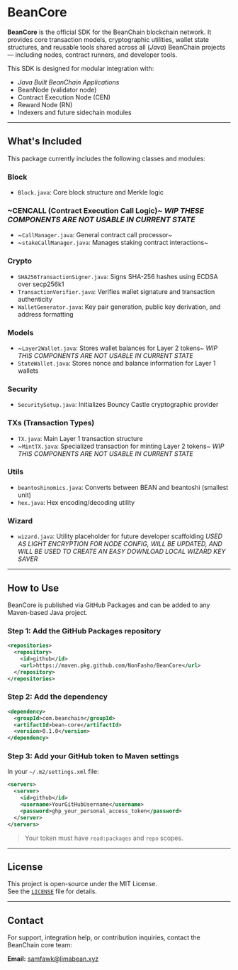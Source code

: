 # BeanCore

**BeanCore** is the official SDK for the BeanChain blockchain network. It provides core transaction models, cryptographic utilities, wallet state structures, and reusable tools shared across all (*Java*) BeanChain projects — including nodes, contract runners, and developer tools.

This SDK is designed for modular integration with:
- *Java Built BeanChain Applications*
- BeanNode (validator node)
- Contract Execution Node (CEN)
- Reward Node (RN)
- Indexers and future sidechain modules

---

## What's Included

This package currently includes the following classes and modules:

### Block
- `Block.java`: Core block structure and Merkle logic

### ~CENCALL (Contract Execution Call Logic)~ *WIP THESE COMPONENTS ARE NOT USABLE IN CURRENT STATE*
- ~`CallManager.java`: General contract call processor~
- ~`stakeCallManager.java`: Manages staking contract interactions~

### Crypto
- `SHA256TransactionSigner.java`: Signs SHA-256 hashes using ECDSA over secp256k1
- `TransactionVerifier.java`: Verifies wallet signature and transaction authenticity
- `WalletGenerator.java`: Key pair generation, public key derivation, and address formatting

### Models
- ~`Layer2Wallet.java`: Stores wallet balances for Layer 2 tokens~ *WIP THIS COMPONENTS ARE NOT USABLE IN CURRENT STATE*
- `StateWallet.java`: Stores nonce and balance information for Layer 1 wallets

### Security
- `SecuritySetup.java`: Initializes Bouncy Castle cryptographic provider

### TXs (Transaction Types)
- `TX.java`: Main Layer 1 transaction structure
- ~`MintTX.java`: Specialized transaction for minting Layer 2 tokens~ *WIP THIS COMPONENTS ARE NOT USABLE IN CURRENT STATE*

### Utils
- `beantoshinomics.java`: Converts between BEAN and beantoshi (smallest unit)
- `hex.java`: Hex encoding/decoding utility

### Wizard
- `wizard.java`: Utility placeholder for future developer scaffolding *USED AS LIGHT ENCRYPTION FOR NODE CONFIG, WILL BE UPDATED, AND WILL BE USED TO CREATE AN EASY DOWNLOAD LOCAL WIZARD KEY SAVER*

---

## How to Use

BeanCore is published via GitHub Packages and can be added to any Maven-based Java project.

### Step 1: Add the GitHub Packages repository

```xml
<repositories>
  <repository>
    <id>github</id>
    <url>https://maven.pkg.github.com/NonFasho/BeanCore</url>
  </repository>
</repositories>
```

### Step 2: Add the dependency

```xml
<dependency>
  <groupId>com.beanchain</groupId>
  <artifactId>bean-core</artifactId>
  <version>0.1.0</version>
</dependency>
```

### Step 3: Add your GitHub token to Maven settings

In your `~/.m2/settings.xml` file:

```xml
<servers>
  <server>
    <id>github</id>
    <username>YourGitHubUsername</username>
    <password>ghp_your_personal_access_token</password>
  </server>
</servers>
```

> Your token must have `read:packages` and `repo` scopes.

---

## License

This project is open-source under the MIT License.  
See the [`LICENSE`](LICENSE) file for details.

---

## Contact

For support, integration help, or contribution inquiries, contact the BeanChain core team:

**Email:** samfawk@limabean.xyz


